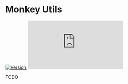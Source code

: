 # Monkey Utils

[![Version](https://img.shields.io/endpoint?url=https://runkit.io/ifelix18/userscript-version/branches/master/iFelix18/Userscripts/master/lib/utils/utils.min.js&style=flat-square)](#monkey-utils)
[![Size](https://img.shields.io/github/size/iFelix18/Userscripts/lib/utils/utils.min.js?style=flat-square)](#monkey-utils)

TODO
